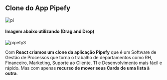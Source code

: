 ## Clone do App Pipefy

![pi](https://user-images.githubusercontent.com/60434681/79930566-3ec26000-841f-11ea-971a-41a64c9d20da.png)

 ####  Imagem abaixo utilizando (Drag and Drop)
 
![pipefy3](https://user-images.githubusercontent.com/60434681/79930579-4550d780-841f-11ea-9d02-b5ea79379b0c.png)


Com **React criamos um clone da aplicação Pipefy** que é um Software de Gestão de Processos que torna o trabalho de 
departamentos como RH, Financeiro, Marketing, Suporte ao Cliente, TI e Desenvolvimento mais fácil e rápido.
Mas com apenas **recurso de mover seus Cards de uma lista à outra**.




